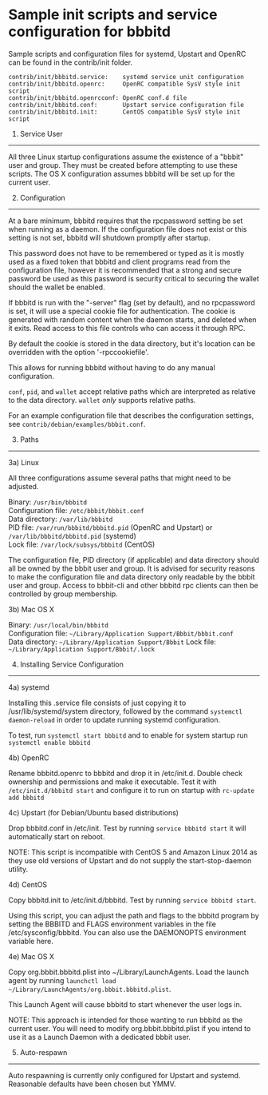 Sample init scripts and service configuration for bbbitd
==========================================================

Sample scripts and configuration files for systemd, Upstart and OpenRC
can be found in the contrib/init folder.

    contrib/init/bbbitd.service:    systemd service unit configuration
    contrib/init/bbbitd.openrc:     OpenRC compatible SysV style init script
    contrib/init/bbbitd.openrcconf: OpenRC conf.d file
    contrib/init/bbbitd.conf:       Upstart service configuration file
    contrib/init/bbbitd.init:       CentOS compatible SysV style init script

1. Service User
---------------------------------

All three Linux startup configurations assume the existence of a "bbbit" user
and group.  They must be created before attempting to use these scripts.
The OS X configuration assumes bbbitd will be set up for the current user.

2. Configuration
---------------------------------

At a bare minimum, bbbitd requires that the rpcpassword setting be set
when running as a daemon.  If the configuration file does not exist or this
setting is not set, bbbitd will shutdown promptly after startup.

This password does not have to be remembered or typed as it is mostly used
as a fixed token that bbbitd and client programs read from the configuration
file, however it is recommended that a strong and secure password be used
as this password is security critical to securing the wallet should the
wallet be enabled.

If bbbitd is run with the "-server" flag (set by default), and no rpcpassword is set,
it will use a special cookie file for authentication. The cookie is generated with random
content when the daemon starts, and deleted when it exits. Read access to this file
controls who can access it through RPC.

By default the cookie is stored in the data directory, but it's location can be overridden
with the option '-rpccookiefile'.

This allows for running bbbitd without having to do any manual configuration.

`conf`, `pid`, and `wallet` accept relative paths which are interpreted as
relative to the data directory. `wallet` *only* supports relative paths.

For an example configuration file that describes the configuration settings,
see `contrib/debian/examples/bbbit.conf`.

3. Paths
---------------------------------

3a) Linux

All three configurations assume several paths that might need to be adjusted.

Binary:              `/usr/bin/bbbitd`  
Configuration file:  `/etc/bbbit/bbbit.conf`  
Data directory:      `/var/lib/bbbitd`  
PID file:            `/var/run/bbbitd/bbbitd.pid` (OpenRC and Upstart) or `/var/lib/bbbitd/bbbitd.pid` (systemd)  
Lock file:           `/var/lock/subsys/bbbitd` (CentOS)  

The configuration file, PID directory (if applicable) and data directory
should all be owned by the bbbit user and group.  It is advised for security
reasons to make the configuration file and data directory only readable by the
bbbit user and group.  Access to bbbit-cli and other bbbitd rpc clients
can then be controlled by group membership.

3b) Mac OS X

Binary:              `/usr/local/bin/bbbitd`  
Configuration file:  `~/Library/Application Support/Bbbit/bbbit.conf`  
Data directory:      `~/Library/Application Support/Bbbit`
Lock file:           `~/Library/Application Support/Bbbit/.lock`

4. Installing Service Configuration
-----------------------------------

4a) systemd

Installing this .service file consists of just copying it to
/usr/lib/systemd/system directory, followed by the command
`systemctl daemon-reload` in order to update running systemd configuration.

To test, run `systemctl start bbbitd` and to enable for system startup run
`systemctl enable bbbitd`

4b) OpenRC

Rename bbbitd.openrc to bbbitd and drop it in /etc/init.d.  Double
check ownership and permissions and make it executable.  Test it with
`/etc/init.d/bbbitd start` and configure it to run on startup with
`rc-update add bbbitd`

4c) Upstart (for Debian/Ubuntu based distributions)

Drop bbbitd.conf in /etc/init.  Test by running `service bbbitd start`
it will automatically start on reboot.

NOTE: This script is incompatible with CentOS 5 and Amazon Linux 2014 as they
use old versions of Upstart and do not supply the start-stop-daemon utility.

4d) CentOS

Copy bbbitd.init to /etc/init.d/bbbitd. Test by running `service bbbitd start`.

Using this script, you can adjust the path and flags to the bbbitd program by
setting the BBBITD and FLAGS environment variables in the file
/etc/sysconfig/bbbitd. You can also use the DAEMONOPTS environment variable here.

4e) Mac OS X

Copy org.bbbit.bbbitd.plist into ~/Library/LaunchAgents. Load the launch agent by
running `launchctl load ~/Library/LaunchAgents/org.bbbit.bbbitd.plist`.

This Launch Agent will cause bbbitd to start whenever the user logs in.

NOTE: This approach is intended for those wanting to run bbbitd as the current user.
You will need to modify org.bbbit.bbbitd.plist if you intend to use it as a
Launch Daemon with a dedicated bbbit user.

5. Auto-respawn
-----------------------------------

Auto respawning is currently only configured for Upstart and systemd.
Reasonable defaults have been chosen but YMMV.
